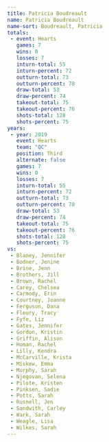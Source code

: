 ```yaml
---
title: Patricia Boudreault
name: Patricia Boudreault
name-sort: Boudreault, Patricia
totals:
 - event: Hearts
   games: 7
   wins: 0
   losses: 7
   inturn-total: 55
   inturn-percent: 72
   outturn-total: 73
   outturn-percent: 78
   draw-total: 53
   draw-percent: 74
   takeout-total: 75
   takeout-percent: 76
   shots-total: 128
   shots-percent: 75
years:
 - year: 2019
   event: Hearts
   team: "QC"
   position: Third
   alternate: false
   games: 7
   wins: 0
   losses: 7
   inturn-total: 55
   inturn-percent: 72
   outturn-total: 73
   outturn-percent: 78
   draw-total: 53
   draw-percent: 74
   takeout-total: 75
   takeout-percent: 76
   shots-total: 128
   shots-percent: 75
vs:
 - Blaney, Jennifer
 - Bodner, Jenine
 - Brine, Jenn
 - Brothers, Jill
 - Brown, Rachel
 - Carey, Chelsea
 - Carmody, Erin
 - Courtney, Joanne
 - Ferguson, Dana
 - Fleury, Tracy
 - Fyfe, Liz
 - Gates, Jennifer
 - Gordon, Kristin
 - Griffin, Alison
 - Homan, Rachel
 - Lilly, Kendra
 - McCarville, Krista
 - Miskew, Emma
 - Murphy, Sarah
 - Njegovan, Selena
 - Pilote, Kristen
 - Pinksen, Sadie
 - Potts, Sarah
 - Rusnell, Jen
 - Sandwith, Carley
 - Wark, Sarah
 - Weagle, Lisa
 - Wilkes, Sarah
---
```

